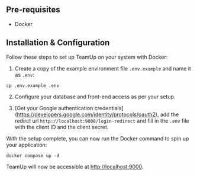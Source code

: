 ## Pre-requisites

- Docker

## Installation & Configuration

Follow these steps to set up TeamUp on your system with Docker:

1. Create a copy of the example environment file `.env.example` and name it as `.env`:

```console
cp .env.example .env
```

2. Configure your database and front-end access as per your setup.

3. [Get your Google authentication credentials] (https://developers.google.com/identity/protocols/oauth2), add the redirct url `http://localhost:9000/login-redirect` and fill in the `.env` file with the client ID and the client secret.

With the setup complete, you can now run the Docker command to spin up your application:

```console
docker compose up -d
```

TeamUp will now be accessible at [http://localhost:9000](http://localhost:9000).
